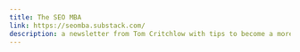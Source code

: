 ```yaml
---
title: The SEO MBA
link: https://seomba.substack.com/
description: a newsletter from Tom Critchlow with tips to become a more effective SEO executive and improve your career
---
```

